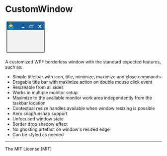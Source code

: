 
**CustomWindow**
=======

![Custom borderless window][logo]

A customized WPF borderless window with the standard expected features, such as:

- Simple title bar with icon, title, minimize, maximize and close commands
- Dragable title bar with maximize action on double mouse click event
- Resizeable from all sides
- Works in multiple monitor setup
- Maximize to the available monitor work area independently from the taskbar location    
- Contextual resize handles available when window resizing is possible 
- Aero snap/unsnap support  
- Unfocused window state
- Border drop shadow effect
- No ghosting artefact on window's resized edge
- Can be styled as needed


----------
The MIT License (MIT)


[logo]: https://github.com/spinico/CustomWindow/blob/master/Images/window.png?raw=true "Customized WPF borderless window"